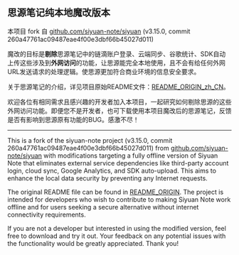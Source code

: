 ## 思源笔记纯本地魔改版本

本项目 fork 自 [github.com/siyuan-note/siyuan](https://github.com/siyuan-note/siyuan) (v3.15.0, commit 260a47761ac09487eae4f00e3dbf66b45027d011)

魔改的目标是**剔除**思源笔记中的链滴账户登录、云端同步、谷歌统计、SDK自动上传这些涉及到**外网访问**的功能，让思源能完全本地使用，且不会有给任何外网URL发送请求的处理逻辑。使思源更加符合商业环境的信息安全要求。

关于思源笔记的介绍，详见项目原始README文件：[README_ORIGIN_zh_CN](./README_ORIGIN_zh_CN.md)。

欢迎各位有相同需求且感兴趣的开发者加入本项目，一起研究如何剔除思源的这些外网访问功能。即便您不是开发者，也可下载使用本项目魔改后的思源笔记，反馈是否有影响到思源原有功能的BUG。感激不尽！

----

This is a fork of the siyuan-note project (v3.15.0, commit 260a47761ac09487eae4f00e3dbf66b45027d011) from [github.com/siyuan-note/siyuan](https://github.com/siyuan-note/siyuan) with modifications targeting a fully offline version of Siyuan Note that eliminates external service dependencies like third-party account login, cloud sync, Google Analytics, and SDK auto-upload. This aims to enhance the local data security by preventing any Internet requests.

The original README file can be found in [README_ORIGIN](./README_ORIGIN.md). The project is intended for developers who wish to contribute to making Siyuan Note work offline and for users seeking a secure alternative without internet connectivity requirements.

If you are not a developer but interested in using the modified version, feel free to download and try it out. Your feedback on any potential issues with the functionality would be greatly appreciated. Thank you!
